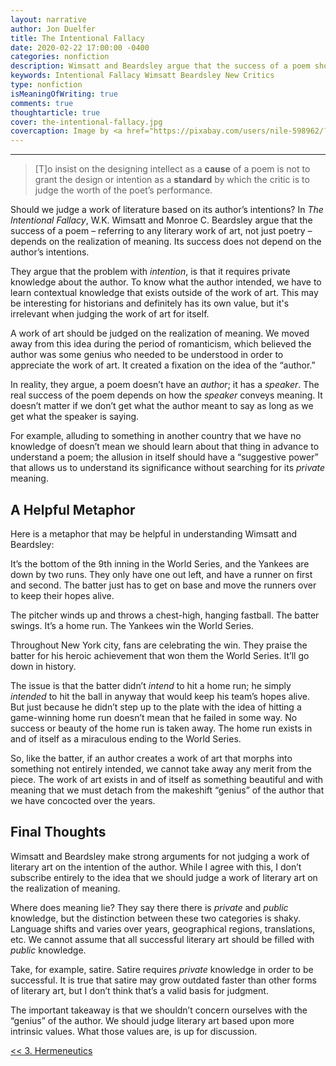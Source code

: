 ```yaml
---
layout: narrative
author: Jon Duelfer
title: The Intentional Fallacy
date: 2020-02-22 17:00:00 -0400
categories: nonfiction
description: Wimsatt and Beardsley argue that the success of a poem should be judged based on the realization of meaning, not an author's intentions.
keywords: Intentional Fallacy Wimsatt Beardsley New Critics
type: nonfiction
isMeaningOfWriting: true
comments: true
thoughtarticle: true
cover: the-intentional-fallacy.jpg
covercaption: Image by <a href="https://pixabay.com/users/nile-598962/?utm_source=link-attribution&amp;utm_medium=referral&amp;utm_campaign=image&amp;utm_content=623167">nile</a> from <a href="https://pixabay.com/?utm_source=link-attribution&amp;utm_medium=referral&amp;utm_campaign=image&amp;utm_content=623167">Pixabay</a>
---
```

<hr/>

> [T]o insist on the designing intellect as a <strong>cause</strong> of a poem is not to grant the design or intention as a <strong>standard</strong> by which the critic is to judge the worth of the poet’s performance.

Should we judge a work of literature based on its author’s intentions? In _The Intentional Fallacy_, W.K. Wimsatt and Monroe C. Beardsley argue that the success of a poem – referring to any literary work of art, not just poetry – depends on the realization of meaning. Its success does not depend on the author’s intentions.

They argue that the problem with _intention_, is that it requires private knowledge about the author. To know what the author intended, we have to learn contextual knowledge that exists outside of the work of art. This may be interesting for historians and definitely has its own value, but it's irrelevant when judging the work of art for itself.

A work of art should be judged on the realization of meaning. We moved away from this idea during the period of romanticism, which believed the author was some genius who needed to be understood in order to appreciate the work of art. It created a fixation on the idea of the “author.”

In reality, they argue, a poem doesn’t have an _author_; it has a _speaker_. The real success of the poem depends on how the _speaker_ conveys meaning. It doesn’t matter if we don’t get what the author meant to say as long as we get what the speaker is saying.

For example, alluding to something in another country that we have no knowledge of doesn’t mean we should learn about that thing in advance to understand a poem; the allusion in itself should have a “suggestive power” that allows us to understand its significance without searching for its _private_ meaning.

<h2><strong>A Helpful Metaphor</strong></h2>
Here is a metaphor that may be helpful in understanding Wimsatt and Beardsley:

It’s the bottom of the 9th inning in the World Series, and the Yankees are down by two runs. They only have one out left, and have a runner on first and second. The batter just has to get on base and move the runners over to keep their hopes alive.

The pitcher winds up and throws a chest-high, hanging fastball. The batter swings. It’s a home run. The Yankees win the World Series.

Throughout New York city, fans are celebrating the win. They praise the batter for his heroic achievement that won them the World Series. It’ll go down in history.

The issue is that the batter didn’t _intend_ to hit a home run; he simply _intended_ to hit the ball in anyway that would keep his team’s hopes alive. But just because he didn’t step up to the plate with the idea of hitting a game-winning home run doesn’t mean that he failed in some way. No success or beauty of the home run is taken away. The home run exists in and of itself as a miraculous ending to the World Series.

So, like the batter, if an author creates a work of art that morphs into something not entirely intended, we cannot take away any merit from the piece. The work of art exists in and of itself as something beautiful and with meaning that we must detach from the makeshift “genius” of the author that we have concocted over the years.

<h2><strong>Final Thoughts</strong></h2>
Wimsatt and Beardsley make strong arguments for not judging a work of literary art on the intention of the author. While I agree with this, I don’t subscribe entirely to the idea that we should judge a work of literary art on the realization of meaning.

Where does meaning lie? They say there there is _private_ and _public_ knowledge, but the distinction between these two categories is shaky. Language shifts and varies over years, geographical regions, translations, etc. We cannot assume that all successful literary art should be filled with _public_ knowledge.

Take, for example, satire. Satire requires _private_ knowledge in order to be successful. It is true that satire may grow outdated faster than other forms of literary art, but I don’t think that’s a valid basis for judgment. 

The important takeaway is that we shouldn’t concern ourselves with the “genius” of the author. We should judge literary art based upon more intrinsic values. What those values are, is up for discussion.

<div>
    <a href="{{ site.baseurl }}/texts/2019-09-22-hermeneutics/" style="float:left;"><< 3. Hermeneutics</a>
</div>